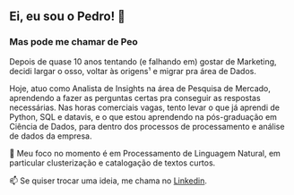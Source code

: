 ## Ei, eu sou o Pedro! 👋

### Mas pode me chamar de Peo

Depois de quase 10 anos tentando (e falhando em) gostar de Marketing, decidi largar o osso, voltar às origens¹ e migrar pra área de Dados.

Hoje, atuo como Analista de Insights na área de Pesquisa de Mercado, aprendendo a fazer as perguntas certas pra conseguir as respostas necessárias. Nas horas comerciais vagas, tento levar o que já aprendi de Python, SQL e datavis, e o que estou aprendendo na pós-graduação em Ciência de Dados, para dentro dos processos de processamento e análise de dados da empresa.

🎯 Meu foco no momento é em Processamento de Linguagem Natural, em particular clusterização e catalogação de textos curtos.

📫 Se quiser trocar uma ideia, me chama no [Linkedin](https://www.linkedin.com/in/pdrpinheiro).
